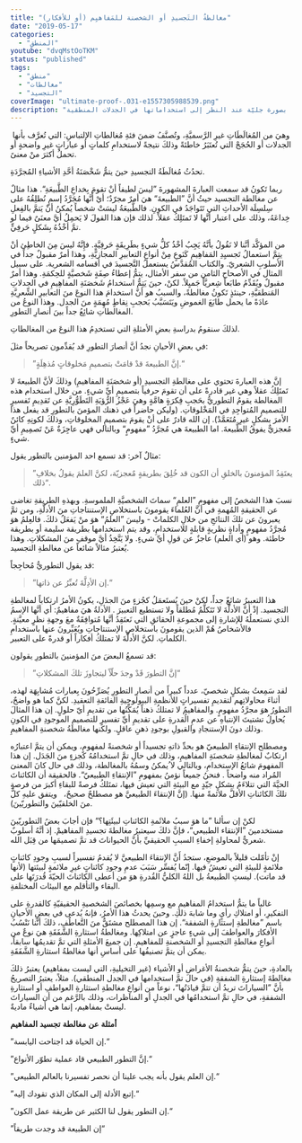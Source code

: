 ```yaml
---
title: "مغالطةُ التَجسيدِ أو الشخصنة للمَفاهيِم (أو للأفكار)"
date: "2019-05-17"
categories:
  - "المنطق"
youtube: "dvqMstOoTKM"
status: "published"
tags:
  - "منطق"
  - "مغالطات"
  - "التجسيد"
coverImage: "ultimate-proof-.031-e1557305988539.png"
description: "إن هذه المغالطة هي من بين المغالطات التي يتم ارتكابها في الحياة اليومية، وتظهر خطورتها بصورة جليّة عند النظر إلى استخداماتها في الجدلات المنطقية."
---
```

وهيَ من المُغالَطَاتِ غيرِ الرَّسميَّةِ، وتُصنَّفُ ضمنَ فئةِ مُغالطاتِ الإلتباسِ: التي تُعرَّف بأنها  الجدلات أو الحُجَجْ التي تُعتَبَرُ خاطئةً وذلكَ نتيجةً لاستخدامِ كلماتٍ أو عباراتٍ غيرِ واضحةٍ أو تحملُ أكثرَ منْ معنىً.

تحدُثُ مُغالَطَةُ التجسيدِ حينَ يتمُّ شَخْصَنَةُ أحَّدِ الأشياءِ المُجرَّدَةِ.

ربما تَكونُ قد سمعت العبارةَ المشهورةَ ”ليسَ لطيفاً أنْ تقومَ بِخداعِ الطَّبيعَةِ“. هذا مثالٌ عن مغالطة التجسيد حيثُ أنَّ ”الطبيعةَ“ هيَ أمرٌ مجرّدٌ؛ أيْ أَنَّها مُجَرَّدُ إسمٍ نُطلِقُهُ على سِلسِلَة الأحداثِ التي تَتَواجَدُ في الكونِ. فالطَّبيعَةُ ليسَتْ شخصاً يُمكنُ أنْ يَتمَّ بالفِعلِ خِداعَهُ، وذلك على اعتبار أنَّها لا تَمتَلِكُ عقلاً. لذلك فإن هذا القولَ لا يَحمِلُ أيَّ معنَىٌ فيما لو تمَّ أخْذُهُ بِشَكلٍ حَرفِيٍّ.

من المؤكَّد أنَّنا لا نَقُولُ بأنَّهُ يَجِبُ أخْذُ كلُّ شيءٍ بطَرِيقَةٍ حَرفِيَّةٍ. فإِنَّهُ ليسَ مِنَ الخاطِئ أنْ يتِمَّ استعمالُ تَجسيِدِ المَفاهِيمِ كَنَوعٍ مِنْ أنواعِ التعابيرِ المجازيَّةِ، وهذا أمرٌ مقبولٌ جداً في الأسلوبِ الشعريّ. والكتاب المُقدَّسُ يستعملُ التَّجسيدَ في أقسامه الشعرية. على سبيل المثال في الأصحاح الثامن من سفر الأمثال، يتمُّ إعطاءُ صِفَةٍ شَخصيَّةٍ للحِكمَةِ. وهذا أمرٌ مقبولٌ ويُقَدِّمُ طابَعاً شِعريَّاً جَميِلاً. لكنْ، حينَ يَتِمُّ استخدامُ شَخصَنَةِ المفاهِيمِ في الجدلاتِ المَنطقيَّةِ، حينئذٍ تَكونُ مغالطةً، والسببُ هو أنَّ استخدامَ هذا النوعَ منَ التعابيرِ الشِّعرِيَّةِ عادَةً ما يحمل طابَعَ الغموضِ ويَتَسَبَّبُ بَحجبِ نِقاطٍ مُهِمَةٍ منَ الجدل. وهذا النوعُ من المغالطاتِ شائِعُ جداً بينَ أنصارِ التطورِ.

لذلكَ سنقومُ بدراسةِ بعضِ الأمثلةِ التي تستخدِمُ هذا النوعَ من المغالطاتِ.

في بعضِ الأحيانِ نجدُ أنَّ أنصارَ التطورِ قد يُقدِّمون تصريحاً مثلَ:

> ”إنَّ الطبيعةَ قدْ قامَتْ بتصميمِ مَخلوقاتٍ مُذهِلَةٍ.“

إنَّ هذه العبارةَ تحتوي على مغالطةِ التجسيدِ (أو شخصَنَةِ المفاهيمِ) وذلكَ لأنَّ الطبيعةَ لا تَمتَلِكُ عقلاً وهي غير قادرةً على أن تقومَ حرفياً بتصميمِ أيِّ شيءٍ. من خلال استخدام هذه المغالطة يقومُ التطوريُّ بحَجبِ فِكرَةٍ هامَّةٍ وهيَ عَجْزُ الرُّؤيَةِ التَطَوُّرِيَّةِ عن تَقدِيمِ تَفسيرٍ للتصميمِ المُتواجِدِ في المَخْلوقاتِ. (وليكن حاضراً في ذهنك المؤمنَ بالتطورِ قد يفعل هذا الأمرَ بشكلٍ غيرِ مُتَعَمَّدْ). إن الله قادرٌ على أنْ يقومَ بتصميمِ المخلوقاتِ، وذلكَ لكونِهِ كائنٌ مُعجزيٌّ يفوقُ الطَّبيعةَ. اما الطبيعةَ هي مُجرَّدُ ”مفهومٍ“ وبالتالي فهي عاجِزَةٌ عَنْ تَصمِيمِ أيِّ شيءٍ.

مثالٌ آخر: قد تسمع احد المؤمنين بالتطور يقول:

> ”يعتَقِدُ المؤمنونَ بالخلقِ أن الكون قد خُلِقَ بطريقةٍ مٌعجزيّة، لكنَّ العلمَ يقولُ بخلافِ ذلك“.

نسبَ هذا الشخصُ إلى مفهومِ ”العلمِ“ سماتَ الشخصيَّةِ الملموسةِ. وبهذهِ الطريقةِ تغاضى عن الحقيقةِ المُهمةِ في أنَّ العُلماءَ يقومونَ باستخلاصِ الإستنتاجاتِ منَ الأدلَّةِ، ومن ثمَّ يعبرونَ عن تلكَ النتائجِ من خلالِ الكلماتْ - وليسَ ”العلمُ“ هوَ منْ يَفعَلُ ذلكَ. فالعِلمُ هوَ مُجرَّدُ مفهومٍ وأداةٍ نظريةٍ قابلةٍ للاستخدامِ، وقد يتم استخدامها بطريقة سليمة أو بطريقة خاطئة. وهو (أي العلم) عاجزٌ عن قولِ أيِّ شيءٍ. ولا يَتَّخِذُ أيَّ موقفِ منَ المشكلاتِ. وهذا يُعتبرُ مثالاً شائعاً عن مغالطةِ التجسيد.

قد يقول التطوريُّ مُحاجِجاً:

> ”إن الأدِلَّةَ تُعبِّرُ عن ذاتها.“

هذا التعبيرُ شائعٌ جداً، لكنْ حينَ يُستَعمَلُ كجُزءٍ منَ الجدَلِ، يكونُ الأمرُ ارتكاباً لمغالطةِ التجسيد. إذْ أنَّ الأدلَّةَ لا تَتَكلَّمُ مُطلقاً ولا تستطيع التعبيرَ . الأدلةُ هيَ مفاهيمٌ: أي أنَّها الإسمُ الذي نستعملُهُ للإشارةِ إلى مجموعةِ الحقائقِ التي نَعتَقِدُ أنَّها مُتوافِقَةٌ معَ وجهةِ نظرٍ معيَّنةٍ. فالأشخاصُ هُمْ الذين يقومونَ باستخلاصِ الإستنتاجاتِ ويُعَبِّرونَ عنها باستخدامِ الكلماتِ. لكنَّ الأدلَّةَ لا تمتلكُ أفكاراً أو قدرةً على التعبير.

قد تسمعُ البعضَ منَ المؤمنينَ بالتطورِ يقولون:

> ”إنَّ التطورَ قَدْ وجدَ حلّاً ليتجاوزَ تلكَ المشكلاتِ“

لقد سَمِعتُ بشكلٍ شخصيّ، عدداً كبيراً من أنصارِ التطورِ يُصَرِّحُونَ بِعبارات مُشابِهَة لهذه، أثناءَ محاولاتِهم لتقديمِ تفسيراتٍ للأنظمةِ البيولوجيةِ الفائقةِ التعقيدِ. لكنَّ كما هو واضحٌ، التطورُ هوَ مجرَّدُ مفهومٍ. والمفاهيمُ لا تمتلكُ ذهناً يُمَكِّنُها من تقديمِ أيّ حلولٍ. إن هذا المثالَ يُحاولُ تشتيتَ الإنتباهِ عن عدمِ الُقدرةِ على تقديمِ أيِّ تفسيرٍ للتصميمِ الموجودِ في الكونِ وذلك دونَ الإستنجادِ والقبولِ بوجودِ ذهنِ عاقلٍ. ولكنها مغالطةُ شخصنةِ المفاهيمِ.

ومصطلح الإنتقاءِ الطبيعيّ هو بحدِّ ذاتهِ تجسيداً أو شخصنةً لمفهومٍ، ويمكن أن يتمَّ اعتبارُه ارتكابٌ لمغالطةِ شخصنَةِ المفاهيمِ، وذلك في حالِ تمَّ استخدامُهُ كجزءٍ منَ الجَدَل. إن هذا المفهومَ شائعُ الإستخدامِ، وبالتالي لا ُيمكنُ وسمُهُ بالمغالطة، وذلك في حال كانَ المعنىَ المُراد منه واضحاً . فنحنُ جميعاً نؤمنُ بمفهومِ ”الإنتقاءِ الطبيعيّ“. فالحقيقة أن الكائناتَ الحيَّةَ التي تتلاءَمُ بشكلٍ جيّدٍ مع البيئةِ التي تعيش فيها، تمتَلكُ فرصةً للبقاءِ أكبرَ من فرصةِ تلكَ الكائناتِ الأقلَّ ملائمةً منها. (إنَّ الإنتقاءَ الطبيعيَّ هو مصطلحٌ صحيحٌ،   ويتفق عليهِ كلٌّ منَ الخلقيّينَ والتطوريّينَ).

لكنْ إن سألنا ”ما هوَ سببُ ملائَمةِ الكائناتِ لبيئَتِها؟“ فإن أجابَ بعضُ التطوريّينَ مستخدمينَ ”الإنتقاء الطبيعي“، فإنَّ ذلكَ سيعتبرُ مغالطةَ تجسيدِ المفاهيمْ. إذ أنَّهُ أسلوبٌ شعريٌّ لمحاولةِ إخفاءِ السببِ الحقيقيِّ بأنَّ الحيواناتَ قد تمَّ تصميمَها من قِبَل الله.

إنْ تأمّلت قليلاً بالموضعِ، ستجدُ أَنَّ الإنتقاءَ الطبيعيَّ لا يُقدمُ تفسيراً لسببِ وجودِ كائناتٍ ملائمةٍ للبيئةِ التي تعيشُ فيها. إنّما يُفسِّر سَبَبَ عدمِ وجودِ كائناتٍ غيرِ ملائمةٍ لبيئتها (لأنها قد ماتت). ليستِ الطبيعةُ بل اللهُ الكليُّ القُدرةِ هوَ من أعطى الكائناتَ الحيّةَ قُدرَتَها على البقاء والتأقلم مع البيئات المختلفةِ.

غالباً ما يتمُّ استخدامُ المفاهيمِ مع وسمِها بخصائصَ الشخصيةِ الحقيقيّةِ كالقدرةِ على التفكيرِ، أو امتلاكِ رأيٍ وما شابهَ ذلكِ. وحينَ يحدثُ هذا الأمرُ، فإنهُ يُدعى في بعضِ الأحيانِ باسم ”مغالطةِ إستثارةِ الشفقة“. إن هذا المصطلح مشتَقٌّ منَ التَّعاطُفِ، ذلكَ أنَّنا نَنْسُبُ الأفكارَ والعواطفَ إلى شيءٍ عاجزٍ عن امتلاكِها. ومغالطةُ استثارةِ الشَّفَقَةِ هيَ نوعٌ من أنواعِ مغالطةِ التجسيدِ أو الشخصنةِ للمفاهيمِ. إن جميعَ الأمثلةِ التي تمَّ تقديمُها سابقاً، يمكن أن يتمَّ تصنيفُها على أساسِ أنها مغالطةُ استثارةِ الشَّفَقَةِ.

بالعادةِ، حينَ يتمُّ شخصنةُ الأغراضِ أو الأشياء (غير التخيليةِ، التي ليست بمفاهيم) يعتبرُ ذلكَ مغالطةَ إستثارةِ الشفقةِ (في حال تمَّ استخدامها في الجدل المنطقي). مثلاً، يعتبرُ التصريحُ بأنَّ ”السياراتَ تريدُ أن تتمَّ قيادَتُها“، نوعاً من أنواعِ مغالطةِ استثارةِ العواطفِ أو استثارةِ الشفقةِ، في حالِ تمَّ استخدامُها في الجدلِ أو المناظرات، وذلك بالرَّغم من أن السياراتَ ليستْ بمفاهيم، إنما هي أشياءٌ ماديةٌ.

**أمثلة** **عن** **مغالطة** **تجسيد** **المفاهيم**

”إن الحياة قد اجتاحت اليابسة.“

”إنَّ التطور الطبيعي قاد عملية تطوّر الأنواع.“

”إن العلم يقول بأنه يجب علينا أن نحصر تفسيرنا بالعالم الطبيعي.“

”إتبع الأدلة إلى المكان الذي تقودك إليه.“

”إن التطور يقول لنا الكثير عن طريقة عمل الكون.“

”إن الطبيعة قد وجدت طريقاً“